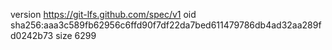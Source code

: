 version https://git-lfs.github.com/spec/v1
oid sha256:aaa3c589fb62956c6ffd90f7df22da7bed611479786db4ad32aa289fd0242b73
size 6299
